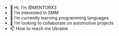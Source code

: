 - 👋 Hi, I’m @MENTORX3
- 👀 I’m interested in SMM  
- 🌱 I’m currently learning programming languages
- 💞️ I’m looking to collaborate on automotive projects
- 📫 How to reach me Ukraine

<!---
MENTORX3/MENTORX3 is a ✨ special ✨ repository because its `README.md` (this file) appears on your GitHub profile.
You can click the Preview link to take a look at your changes.
--->
